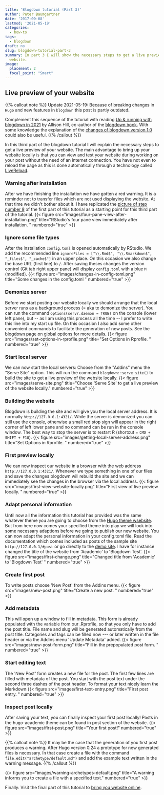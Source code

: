 ```yaml
---
title: 'Blogdown tutorial (Part 3)'
author: Peter Baumgartner
date: '2017-09-08'
lastmod: '2021-05-19'
categories:
  - how-to
tags:
  - blogdown
draft: no
slug: blogdown-tutorial-part-3
summary: In part 3 I will show the necessary steps to get a live preview of the
  website.
image:
  placement: 2
  focal_point: "Smart"
---
```


## Live preview of your website

{{% callout note %}} Update 2021-05-19: Because of breaking changes in `Hugo` and new features in `blogdown` this post is partly outdated.

Complement this sequence of the tutorial with reading [Up & running with blogdown in 2021](https://alison.rbind.io/post/new-year-new-blogdown/) by Allison Hill, co-author of the [blogdown book](https://bookdown.org/yihui/blogdown/). With some knowledge the explanation of the [changes of blogdown version 1.0](https://blog.rstudio.com/2021/01/18/blogdown-v1.0/) could also be useful. {{% /callout %}}

In this third part of the blogdown tutorial I will explain the necessary steps to get a live preview of your website. The main advantage to bring up your website locally is that you can view and test your website during working on your post without the need of an internet connection. You have not even to reload the page as this is done automatically through a technology called [LiveReload](http://livereload.com/).

### Warning after installation

After we have finishing the installation we have gotten a red warning. It is a reminder not to transfer files which are not used displaying the website. At that time we didn't bother about it. I have replicated the [picture of step number 8](/2017/09/04/blogdown-tutorial-part-1/#8-create-project) of the first part of this tutorial as a starting point for this third part of the tutorial. {{< figure src="images/four-pane-view-after-installation.png" title="RStudio's four pane view immediately after installation. " numbered="true" >}}

### Ignore some file types

After the installation `config.toml` is opened automatically by RStudio. We add the recommended line `ignoreFiles = ["\\.Rmd$", "\\.Rmarkdown$", "_files$", "_cache$"]` in an upper place. On this occasion we also change the base URL (first line) to `/`. After saving theses changes the version control (Git tab right upper pane) will display `config.toml` with a blue `M` (modified). {{< figure src="images/changes-in-config-toml.png" title="Some changes in the config.toml " numbered="true" >}}

### Demonize server

Before we start posting our website locally we should arrange that the local server runs as a background process (= aka to demonize the server). You can run the command `options(servr.daemon = TRUE)` on the console (lower left pane), but -- as I am using this process all the time -- I prefer to write this line into my start up file. On this occasion I also add some other convenient commands to facilitate the generation of new posts. See the [blogdown page on global options](https://bookdown.org/yihui/blogdown/global-options.html) for more details. {{< figure src="images/set-options-in-rprofile.png" title="Set Options in Rprofile. " numbered="true" >}}

### Start local server

We can now start the local servers: Choose from the "Addins" menu the "Serve Site" option. This will run the command `blogdown::serve_site()` to build the site to get a live preview of the website locally. {{< figure src="images/serve-site.png" title="Choose 'Serve Site' to get a live preview of the website locally." numbered="true" >}}

### Building the website

Blogdown is building the site and will give you the local server address. It is normally `http://127.0.0.1:4321/`. While the server is demonized you can still use the console, otherwise a small red stop sign will appear in the right corner of left lower pane and no command can be run in the console window. The best way to stop the server is to restart R (shortcut = `CMD + SHIFT + F10`). {{< figure src="images/getting-local-server-address.png" title="Set Options in Rprofile. " numbered="true" >}}

### First preview locally

We can now inspect our website in a browser with the web address `http://127.0.0.1:4321/`. Whenever we type something in one of our files and save the changes blogdown will rebuild the site and we can immediately see the changes in the browser via the local address. {{< figure src="images/first-view-website-locally.png" title="First view of live preview locally. " numbered="true" >}}

### Adapt personal information

Until now all the information this tutorial has provided was the same whatever theme you are going to choose from the [Hugo theme wsebsite](https://themes.gohugo.io/). But from here now comes your specified theme into play we will look into some necessary adaptions before we going to publish our new website. You can now adapt the personal information in your config.toml file. Read the documentation which comes included as posts of the sample site `http://127.0.0.1/#post` or go directly to the [demo site](https://sourcethemes.com/academic/). I have for instance changed the title of the website from 'Academic' to 'Blogdown Test'. {{< figure src="images/first-change.png" title="Changed title from 'Academic' to 'Blogdown Test' " numbered="true" >}}

### Create first post

To write posts choose 'New Post' from the Addins menu. {{< figure src="images/new-post.png" title="Create a new post. " numbered="true" >}}

### Add metadata

This will open up a window to fill in metadata. This form is already populated with the variable from our .Rprofile, so that you only have to add the post title. File name and slug will be generated automatically from the post title. Categories and tags can be filled now --- or later written in the file header or via the Addins menu 'Update Metadata' added. {{< figure src="images/new-post-form.png" title="Fill in the prepopulated post form. " numbered="true" >}}

### Start editing text

The 'New Post' form creates a new file for the post. The first few lines are filled with metadata of the post. You start with the post text under the second three dashes of the post header. To format your text nicely learn the Markdown {{< figure src="images/first-text-entry.png" title="First post entry. " numbered="true" >}}

### Inspect post locally

After saving your text, you can finally inspect your first post locally! Posts in the hugo-academic theme can be found in post section of the website. {{< figure src="images/first-post.png" title="Your first post!" numbered="true" >}}

{{% callout note %}} It may be the case that the generation of you first post produces a warning. After Hugo version 0.24 a prototype for new generated files is necessary. In that case create a file with the command `file.edit("archetype/default.md")` and add the example text written in the warning message. {{% /callout %}}

{{< figure src="images/warning-archetypes-default.png" title="A warning informs you to create a file with a specified text." numbered="true" >}}

Finally: Visit the final part of this tutorial to [bring you website online](/2017/09/09/blogdown-tutorial-part-4/).

<span class='Z3988' title='url_ver=Z39.88-2004&amp;ctx_ver=Z39.88-2004&amp;rfr_id=info%3Asid%2Fzotero.org%3A2&amp;rft_val_fmt=info%3Aofi%2Ffmt%3Akev%3Amtx%3Adc&amp;rft.type=blogPost&amp;rft.title=Blogdown%20tutorial%20(Part%203)&amp;rft.source=Thought%20splinters&amp;rft.rights=CC%20BY-SA%204.0&amp;rft.description=In%20part%203%20I%20will%20show%20the%20necessary%20steps%20to%20get%20a%20live%20preview%20of%20the%20website.&amp;rft.identifier=https%3A%2F%2Fnotes.peter-baumgartner.net%2F2017%2F09%2F08%2Fblogdown-tutorial-part-3&amp;rft.aufirst=Peter&amp;rft.aulast=Baumgartner&amp;rft.au=Peter%20Baumgartner&amp;rft.date=2017-09-08&amp;rft.language=en'></span>
